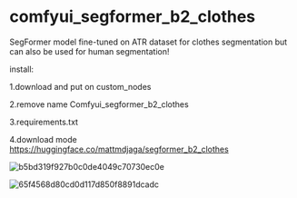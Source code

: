 # comfyui_segformer_b2_clothes
SegFormer model fine-tuned on ATR dataset for clothes segmentation but can also be used for human segmentation!

install:

1.download and put on custom_nodes 

2.remove name Comfyui_segformer_b2_clothes

3.requirements.txt

4.download mode https://huggingface.co/mattmdjaga/segformer_b2_clothes

![b5bd319f927b0c0de4049c70730ec0e](https://github.com/StartHua/Comfyui_segformer_b2_clothes/assets/22284244/28eb319a-189f-49d1-8a7c-0f76c1a49744)

![65f4568d80cd0d117d850f8891dcadc](https://github.com/StartHua/Comfyui_segformer_b2_clothes/assets/22284244/3d593054-a990-456e-8a56-44bf37775793)
